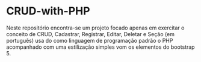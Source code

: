 # CRUD-with-PHP

Neste repositório encontra-se um projeto focado apenas em exercitar o conceito de CRUD, Cadastrar, Registrar, Editar, Deletar e Seção (em português) usa do como linguagem de programação padrão o PHP acompanhado com uma estilização simples vom os elementos do bootstrap 5.
